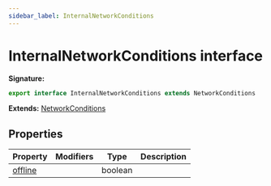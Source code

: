```yaml
---
sidebar_label: InternalNetworkConditions
---
```

# InternalNetworkConditions interface


**Signature:**

```typescript
export interface InternalNetworkConditions extends NetworkConditions 
```
**Extends:** [NetworkConditions](./puppeteer.networkconditions.md)

## Properties

|  Property | Modifiers | Type | Description |
|  --- | --- | --- | --- |
|  [offline](./puppeteer.internalnetworkconditions.offline.md) |  | boolean |  |

